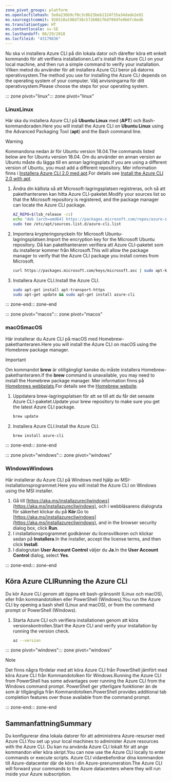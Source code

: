 ```yaml
---
zone_pivot_groups: platform
ms.openlocfilehash: 5e0a236b9cf0c3c0b23beb1324f35a34dade2e92
ms.sourcegitcommit: 926510a198d738c5726081f6d7994fe9b6fc6edb
ms.translationtype: HT
ms.contentlocale: sv-SE
ms.lasthandoff: 08/29/2018
ms.locfileid: "43179836"
---
```

<span data-ttu-id="b5345-101">Nu ska vi installera Azure CLI på din lokala dator och därefter köra ett enkelt kommando för att verifiera installationen.</span><span class="sxs-lookup"><span data-stu-id="b5345-101">Let's install the Azure CLI on your local machine, and then run a simple command to verify your installation.</span></span> <span data-ttu-id="b5345-102">Vilken metod du använder för att installera Azure CLI beror på datorns operativsystem.</span><span class="sxs-lookup"><span data-stu-id="b5345-102">The method you use for installing the Azure CLI depends on the operating system of your computer.</span></span> <span data-ttu-id="b5345-103">Välj anvisningarna för ditt operativsystem.</span><span class="sxs-lookup"><span data-stu-id="b5345-103">Please choose the steps for your operating system.</span></span>

<span data-ttu-id="b5345-104">::: zone pivot="linux"</span><span class="sxs-lookup"><span data-stu-id="b5345-104">::: zone pivot="linux"</span></span>

### <a name="linux"></a><span data-ttu-id="b5345-105">Linux</span><span class="sxs-lookup"><span data-stu-id="b5345-105">Linux</span></span>
<span data-ttu-id="b5345-106">Här ska du installera Azure CLI på **Ubuntu Linux** med (**APT**) och Bash-kommandoraden.</span><span class="sxs-lookup"><span data-stu-id="b5345-106">Here you will install the Azure CLI on **Ubuntu Linux** using the Advanced Packaging Tool (**apt**) and the Bash command line.</span></span>

> [!WARNING]
> <span data-ttu-id="b5345-107">Kommandona nedan är för Ubuntu version 18.04.</span><span class="sxs-lookup"><span data-stu-id="b5345-107">The commands listed below are for Ubuntu version 18.04.</span></span> <span data-ttu-id="b5345-108">Om du använder en annan version av Ubuntu måste du lägga till en annan lagringsplats.</span><span class="sxs-lookup"><span data-stu-id="b5345-108">If you are using a different version of Ubuntu, you must add a different repository.</span></span> <span data-ttu-id="b5345-109">Mer information finns i [Installera Azure CLI 2.0 med apt](https://docs.microsoft.com/cli/azure/install-azure-cli-apt).</span><span class="sxs-lookup"><span data-stu-id="b5345-109">For details see [Install the Azure CLI 2.0 with apt](https://docs.microsoft.com/cli/azure/install-azure-cli-apt).</span></span>

1. <span data-ttu-id="b5345-110">Ändra din källista så att Microsoft-lagringsplatsen registreras, och så att pakethanteraren kan hitta Azure CLI-paketet.</span><span class="sxs-lookup"><span data-stu-id="b5345-110">Modify your sources list so that the Microsoft repository is registered, and the package manager can locate the Azure CLI package.</span></span>

    ```bash
    AZ_REPO=$(lsb_release -cs)
    echo "deb [arch=amd64] https://packages.microsoft.com/repos/azure-cli/ $AZ_REPO main" | \
    sudo tee /etc/apt/sources.list.d/azure-cli.list
    ```

1. <span data-ttu-id="b5345-111">Importera krypteringsnyckeln för Microsoft Ubuntu-lagringsplatsen.</span><span class="sxs-lookup"><span data-stu-id="b5345-111">Import the encryption key for the Microsoft Ubuntu repository.</span></span> <span data-ttu-id="b5345-112">Då kan pakethanteraren verifiera att Azure CLI-paketet som du installerar kommer från Microsoft.</span><span class="sxs-lookup"><span data-stu-id="b5345-112">This will allow the package manager to verify that the Azure CLI package you install comes from Microsoft.</span></span>

    ```bash
    curl https://packages.microsoft.com/keys/microsoft.asc | sudo apt-key add -
    ```

1. <span data-ttu-id="b5345-113">Installera Azure CLI.</span><span class="sxs-lookup"><span data-stu-id="b5345-113">Install the Azure CLI.</span></span>

    ```bash
    sudo apt-get install apt-transport-https
    sudo apt-get update && sudo apt-get install azure-cli
    ```

<span data-ttu-id="b5345-114">::: zone-end</span><span class="sxs-lookup"><span data-stu-id="b5345-114">::: zone-end</span></span>

<span data-ttu-id="b5345-115">::: zone pivot="macos"</span><span class="sxs-lookup"><span data-stu-id="b5345-115">::: zone pivot="macos"</span></span>

### <a name="macos"></a><span data-ttu-id="b5345-116">macOS</span><span class="sxs-lookup"><span data-stu-id="b5345-116">macOS</span></span>
<span data-ttu-id="b5345-117">Här installerar du Azure CLI på macOS med Homebrew-pakethanteraren.</span><span class="sxs-lookup"><span data-stu-id="b5345-117">Here you will install the Azure CLI on macOS using the Homebrew package manager.</span></span>

> [!IMPORTANT]
> <span data-ttu-id="b5345-118">Om kommandot **brew** är otillgängligt kanske du måste installera Homebrew-pakethanteraren.</span><span class="sxs-lookup"><span data-stu-id="b5345-118">If the **brew** command is unavailable, you may need to install the Homebrew package manager.</span></span> <span data-ttu-id="b5345-119">Mer information finns på [Homebrews webbplats](https://brew.sh/).</span><span class="sxs-lookup"><span data-stu-id="b5345-119">For details see the [Homebrew website](https://brew.sh/).</span></span>

1. <span data-ttu-id="b5345-120">Uppdatera brew-lagringsplatsen för att se till att du får det senaste Azure CLI-paketet.</span><span class="sxs-lookup"><span data-stu-id="b5345-120">Update your brew repository to make sure you get the latest Azure CLI package.</span></span>

    ```bash
    brew update
    ```

1. <span data-ttu-id="b5345-121">Installera Azure CLI.</span><span class="sxs-lookup"><span data-stu-id="b5345-121">Install the Azure CLI.</span></span>

    ```bash
    brew install azure-cli
    ```

<span data-ttu-id="b5345-122">::: zone-end</span><span class="sxs-lookup"><span data-stu-id="b5345-122">::: zone-end</span></span>

<span data-ttu-id="b5345-123">::: zone pivot="windows"</span><span class="sxs-lookup"><span data-stu-id="b5345-123">::: zone pivot="windows"</span></span>

### <a name="windows"></a><span data-ttu-id="b5345-124">Windows</span><span class="sxs-lookup"><span data-stu-id="b5345-124">Windows</span></span>
<span data-ttu-id="b5345-125">Här installerar du Azure CLI på Windows med hjälp av MSI-installationsprogrammet.</span><span class="sxs-lookup"><span data-stu-id="b5345-125">Here you will install the Azure CLI on Windows using the MSI installer.</span></span>

1. <span data-ttu-id="b5345-126">Gå till [https://aka.ms/installazurecliwindows](https://aka.ms/installazurecliwindows), och i webbläsarens dialogruta för säkerhet klickar du på **Kör**.</span><span class="sxs-lookup"><span data-stu-id="b5345-126">Go to [https://aka.ms/installazurecliwindows](https://aka.ms/installazurecliwindows), and in the browser security dialog box, click **Run**.</span></span>
1. <span data-ttu-id="b5345-127">I installationsprogrammet godkänner du licensvillkoren och klickar sedan på **Installera**.</span><span class="sxs-lookup"><span data-stu-id="b5345-127">In the installer, accept the license terms, and then click **Install**.</span></span>
1. <span data-ttu-id="b5345-128">I dialogrutan **User Account Control** väljer du **Ja**.</span><span class="sxs-lookup"><span data-stu-id="b5345-128">In the **User Account Control** dialog, select **Yes**.</span></span>

<span data-ttu-id="b5345-129">::: zone-end</span><span class="sxs-lookup"><span data-stu-id="b5345-129">::: zone-end</span></span>

## <a name="running-the-azure-cli"></a><span data-ttu-id="b5345-130">Köra Azure CLI</span><span class="sxs-lookup"><span data-stu-id="b5345-130">Running the Azure CLI</span></span>
<span data-ttu-id="b5345-131">Du kör Azure CLI genom att öppna ett bash-gränssnitt (Linux och macOS), eller från kommandotolken eller PowerShell (Windows).</span><span class="sxs-lookup"><span data-stu-id="b5345-131">You run the Azure CLI by opening a bash shell (Linux and macOS), or from the command prompt or PowerShell (Windows).</span></span>

1. <span data-ttu-id="b5345-132">Starta Azure CLI och verifiera installationen genom att köra versionskontrollen.</span><span class="sxs-lookup"><span data-stu-id="b5345-132">Start the Azure CLI and verify your installation by running the version check.</span></span>

    ```bash
    az --version
    ```

<span data-ttu-id="b5345-133">::: zone pivot="windows"</span><span class="sxs-lookup"><span data-stu-id="b5345-133">::: zone pivot="windows"</span></span>

> [!NOTE]
> <span data-ttu-id="b5345-134">Det finns några fördelar med att köra Azure CLI från PowerShell jämfört med köra Azure CLI från Kommandotolken för Windows.</span><span class="sxs-lookup"><span data-stu-id="b5345-134">Running the Azure CLI from PowerShell has some advantages over running the Azure CLI from the Windows command prompt.</span></span> <span data-ttu-id="b5345-135">PowerShell ger ytterligare funktioner än de som är tillgängliga från Kommandotolken.</span><span class="sxs-lookup"><span data-stu-id="b5345-135">PowerShell provides additional tab completion features over those available from the command prompt.</span></span> 

<span data-ttu-id="b5345-136">::: zone-end</span><span class="sxs-lookup"><span data-stu-id="b5345-136">::: zone-end</span></span>

## <a name="summary"></a><span data-ttu-id="b5345-137">Sammanfattning</span><span class="sxs-lookup"><span data-stu-id="b5345-137">Summary</span></span>
<span data-ttu-id="b5345-138">Du konfigurerar dina lokala datorer för att administrera Azure-resurser med Azure CLI.</span><span class="sxs-lookup"><span data-stu-id="b5345-138">You set up your local machines to administer Azure resources with the Azure CLI.</span></span> <span data-ttu-id="b5345-139">Du kan nu använda Azure CLI lokalt för att ange kommandon eller köra skript.</span><span class="sxs-lookup"><span data-stu-id="b5345-139">You can now use the Azure CLI locally to enter commands or execute scripts.</span></span> <span data-ttu-id="b5345-140">Azure CLI vidarebefordrar dina kommandon till Azure-datacenter där de körs i din Azure-prenumeration.</span><span class="sxs-lookup"><span data-stu-id="b5345-140">The Azure CLI will forward your commands to the Azure datacenters where they will run inside your Azure subscription.</span></span>